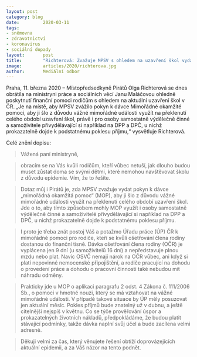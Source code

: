 ```yaml
---
layout: post
category: blog
date:         2020-03-11
tags:         
- sněmovna 
- zdravotnictví 
- koronavirus
- sociální dopady
layout:       post
title:        "Richterová: Zvažuje MPSV s ohledem na uzavření škol vydat pokyn k dávce mimořádné okamžité pomoci?"
image:        articles/2020/richterova.jpg
author:       Mediální odbor
--- 
```




Praha, 11. března 2020 – Místopředsedkyně Pirátů Olga Richterová se dnes obrátila na ministryni práce a sociálních věcí Janu Maláčovou ohledně poskytnutí finanční pomoci rodičům s ohledem na aktuální uzavření škol v ČR. „Je na místě, aby MPSV zvážilo pokyn k dávce Mimořádné okamžité pomoci, aby ji šlo z důvodu vážné mimořádné události využít na překlenutí celého období uzavření škol, právě i pro osoby samostatně výdělečně činné a samoživitele přivydělávající si například na DPP a DPČ, u nichž prokazatelně dojde k podstatnému poklesu příjmu,“ vysvětluje Richterová. 

 

Celé znění dopisu:

 

> Vážená paní ministryně,

> obracím se na Vás kvůli rodičům, kteří vůbec netuší, jak dlouho budou muset zůstat doma se svými dětmi, které nemohou navštěvovat školu z důvodu epidemie. Vím, že to řešíte.
 
> Dotaz můj i Pirátů je, zda MPSV zvažuje vydat pokyn k dávce „mimořádná okamžitá pomoc“ (MOP), aby ji šlo z důvodu vážné mimořádné události využít na překlenutí celého období uzavření škol. Jde o to, aby tímto způsobem mohly MOP využít i osoby samostatně výdělečně činné a samoživitelé přivydělávající si například na DPP a DPČ, u nichž prokazatelně dojde k podstatnému poklesu příjmu.

> I proto je třeba znát postoj Váš a potažmo Úřadu práce (ÚP) ČR k mimořádné pomoci pro rodiče, kteří se kvůli ošetřování člena rodiny dostanou do finanční tísně. Dávka ošetřování člena rodiny (OČR) je vyplácena jen 9 dní (u samoživitelů 16 dní) a nepředstavuje plnou mzdu nebo plat. Navíc OSVČ nemají nárok na OČR vůbec, ani když si platí nepovinné nemocenské připojištění, a rodiče pracující na dohodu o provedení práce a dohodu o pracovní činnosti také nebudou mít náhradu odměny.

> Prakticky jde u MOP o aplikaci paragrafu 2 odst. 4 Zákona č. 111/2006 Sb., o pomoci v hmotné nouzi, který se má vztahovat na vážné mimořádné události.  V případě takové situace by ÚP měly posuzovat jen aktuální měsíc. Pokles příjmů bude znatelný už v dubnu, a ještě citelnější nejspíš v květnu. Co se týče prověřování úspor a prokazatelných životních nákladů, předpokládáme, že budou platit stávající podmínky, takže dávka naplní svůj účel a bude zacílena velmi adresně.

> Děkuji velmi za čas, který věnujete řešení obtíží doprovázejících aktuální epidemii, a za Váš názor na tento podnět.
